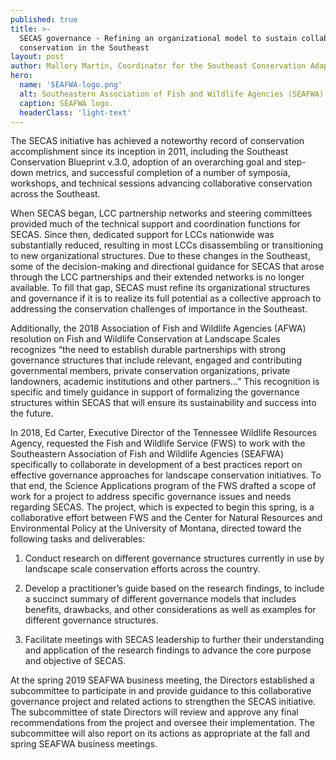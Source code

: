 ```yaml
---
published: true
title: >-
  SECAS governance - Refining an organizational model to sustain collaborative
  conservation in the Southeast
layout: post
author: Mallory Martin, Coordinator for the Southeast Conservation Adaptation Strategy
hero:
  name: 'SEAFWA-logo.png'
  alt: Southeastern Association of Fish and Wildlife Agencies (SEAFWA) logo.
  caption: SEAFWA logo.
  headerClass: 'light-text'
---
```

The SECAS initiative has achieved a noteworthy record of conservation accomplishment since its inception in 2011, including the Southeast Conservation Blueprint v.3.0, adoption of an overarching goal and step-down metrics, and successful completion of a number of symposia, workshops, and technical sessions advancing collaborative conservation across the Southeast.<!--more-->

When SECAS began, LCC partnership networks and steering committees provided much of the technical support and coordination functions for SECAS.  Since then, dedicated support for LCCs nationwide was substantially reduced, resulting in most LCCs disassembling or transitioning to new organizational structures.  Due to these changes in the Southeast, some of the decision-making and directional guidance for SECAS that arose through the LCC partnerships and their extended networks is no longer available.  To fill that gap, SECAS must refine its organizational structures and governance if it is to realize its full potential as a collective approach to addressing the conservation challenges of importance in the Southeast.

Additionally, the 2018 Association of Fish and Wildlife Agencies (AFWA) resolution on Fish and Wildlife Conservation at Landscape Scales recognizes “the need to establish durable partnerships with strong governance structures that include relevant, engaged and contributing governmental members, private conservation organizations, private landowners, academic institutions and other partners…”  This recognition is specific and timely guidance in support of formalizing the governance structures within SECAS that will ensure its sustainability and success into the future.

In 2018, Ed Carter, Executive Director of the Tennessee Wildlife Resources Agency, requested the Fish and Wildlife Service (FWS) to work with the Southeastern Association of Fish and Wildlife Agencies (SEAFWA) specifically to collaborate in development of a best practices report on effective governance approaches for landscape conservation initiatives.  To that end, the Science Applications program of the FWS drafted a scope of work for a project to address specific governance issues and needs regarding SECAS.  The project, which is expected to begin this spring, is a collaborative effort between FWS and the Center for Natural Resources and Environmental Policy at the University of Montana, directed toward the following tasks and deliverables:  

1. Conduct research on different governance structures currently in use by landscape scale conservation efforts across the country.

2. Develop a practitioner’s guide based on the research findings, to include a succinct summary of different governance models that includes benefits, drawbacks, and other considerations as well as examples for different governance structures.

3. Facilitate meetings with SECAS leadership to further their understanding and application of the research findings to advance the core purpose and objective of SECAS.


At the spring 2019 SEAFWA business meeting, the Directors established a subcommittee to participate in and provide guidance to this collaborative governance project and related actions to strengthen the SECAS initiative. The subcommittee of state Directors will review and approve any final recommendations from the project and oversee their implementation.  The subcommittee will also report on its actions as appropriate at the fall and spring SEAFWA business meetings.
